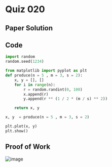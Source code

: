 # Quiz 020

## Paper Solution

## Code
```.py
import random
random.seed(1234)

from matplotlib import pyplot as plt
def produce(n = 5 , m = 3, s = 2):
    x, y = [], []
    for i in range(n):
        r = random.randint(0, 100)
        x.append(r)
        y.append(r ** (1 / 2 * (m / s) ** 2))

    return x, y

x, y  = produce(n = 5 , m = 3, s = 2)

plt.plot(x, y)
plt.show()
```

## Proof of Work
![image](https://github.com/user-attachments/assets/9e4cd20f-5cae-4fde-9244-7334a0f8cdd5)
